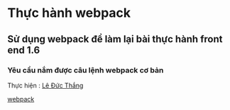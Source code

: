 # Thực hành webpack

## Sử dụng webpack để làm lại bài thực hành front end 1.6

### Yêu cầu nắm được câu lệnh webpack cơ bản

Thực hiện : [Lê Đức Thắng](https://github.com/daumarauxanh97/)

[webpack](https://www.npmjs.com/package/image-webpack-loader/index)

